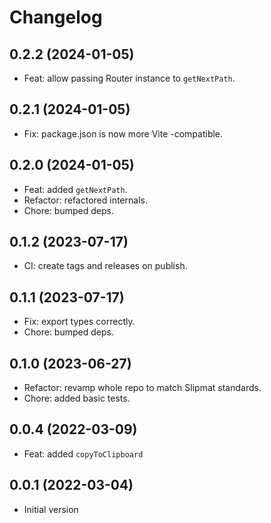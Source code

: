 # Changelog

## 0.2.2 (2024-01-05)

- Feat: allow passing Router instance to `getNextPath`.

## 0.2.1 (2024-01-05)

- Fix: package.json is now more Vite -compatible.

## 0.2.0 (2024-01-05)

- Feat: added `getNextPath`.
- Refactor: refactored internals.
- Chore: bumped deps.

## 0.1.2 (2023-07-17)

- CI: create tags and releases on publish.

## 0.1.1 (2023-07-17)

- Fix: export types correctly.
- Chore: bumped deps.

## 0.1.0 (2023-06-27)

- Refactor: revamp whole repo to match Slipmat standards.
- Chore: added basic tests.

## 0.0.4 (2022-03-09)

- Feat: added `copyToClipboard`

## 0.0.1 (2022-03-04)

- Initial version
